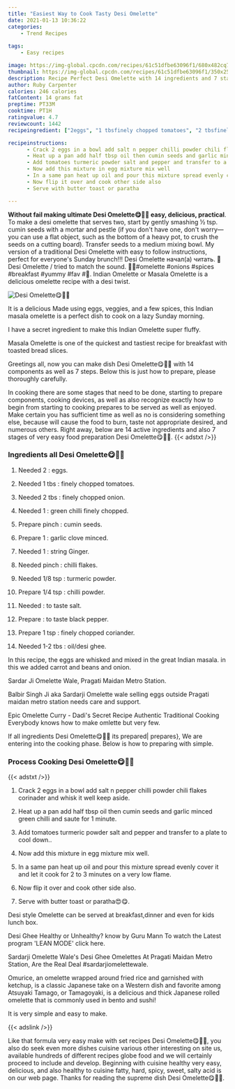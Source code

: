 ```yaml
---
title: "Easiest Way to Cook Tasty Desi Omelette"
date: 2021-01-13 10:36:22
categories:
    - Trend Recipes
    
tags:
    - Easy recipes

image: https://img-global.cpcdn.com/recipes/61c51dfbe63096f1/680x482cq70/desi-omelette😋💛💚-recipe-main-photo.jpg
thumbnail: https://img-global.cpcdn.com/recipes/61c51dfbe63096f1/350x250cq70/desi-omelette😋💛💚-recipe-main-photo.jpg
description: Recipe Perfect Desi Omelette with 14 ingredients and 7 stages of easy cooking.
author: Ruby Carpenter
calories: 246 calories
fatContent: 14 grams fat
preptime: PT33M
cooktime: PT1H
ratingvalue: 4.7
reviewcount: 1442
recipeingredient: ["2eggs", "1 tbsfinely chopped tomatoes", "2 tbsfinely chopped onion", "1green chilli finely chopped", "pinchcumin seeds", "1garlic clove minced", "1string Ginger", "pinchchilli flakes", "1/8 tspturmeric powder", "1/4 tspchilli powder", "to taste salt", "to taste black pepper", "1 tspfinely chopped coriander", "1-2 tbsoildesi ghee"]

recipeinstructions: 
      - Crack 2 eggs in a bowl add salt n pepper chilli powder chili flakes corinader and whisk it well keep aside 
      - Heat up a pan add half tbsp oil then cumin seeds and garlic minced green chilli and saute for 1 minute 
      - Add tomatoes turmeric powder salt and pepper and transfer to a plate to cool down 
      - Now add this mixture in egg mixture mix well 
      - In a same pan heat up oil and pour this mixture spread evenly cover it and let it cook for 2 to 3 minutes on a very low flame 
      - Now flip it over and cook other side also 
      - Serve with butter toast or paratha

---
```




**Without fail making ultimate Desi Omelette😋💛💚 easy, delicious, practical**. To make a desi omelette that serves two, start by gently smashing ½ tsp. cumin seeds with a mortar and pestle (if you don&#39;t have one, don&#39;t worry—you can use a flat object, such as the bottom of a heavy pot, to crush the seeds on a cutting board). Transfer seeds to a medium mixing bowl. My version of a traditional Desi Omelette with easy to follow instructions, perfect for everyone&#39;s Sunday brunch!!! Desi Omelette начал(а) читать. 🥚Desi Omelette / tried to match the sound. 🤭😋#omelette #onions #spices #breakfast #yummy #fav #💎. Indian Omelette or Masala Omelette is a delicious omelette recipe with a desi twist.


![Desi Omelette😋💛💚](https://img-global.cpcdn.com/recipes/61c51dfbe63096f1/680x482cq70/desi-omelette😋💛💚-recipe-main-photo.jpg "Desi Omelette😋💛💚")



It is a delicious Made using eggs, veggies, and a few spices, this Indian masala omelette is a perfect dish to cook on a lazy Sunday morning.

I have a secret ingredient to make this Indian Omelette super fluffy.

Masala Omelette is one of the quickest and tastiest recipe for breakfast with toasted bread slices.


Greetings all, now you can make dish Desi Omelette😋💛💚 with 14 components as well as 7 steps. Below this is just how to prepare, please thoroughly carefully.

In cooking there are some stages that need to be done, starting to prepare components, cooking devices, as well as also recognize exactly how to begin from starting to cooking prepares to be served as well as enjoyed. Make certain you has sufficient time as well as no is considering something else, because will cause the food to burn, taste not appropriate desired, and numerous others. Right away, below are 14 active ingredients and also 7 stages of very easy food preparation Desi Omelette😋💛💚.
{{< adstxt />}}

### Ingredients all Desi Omelette😋💛💚


1. Needed 2 : eggs.

1. Needed 1 tbs : finely chopped tomatoes.

1. Needed 2 tbs : finely chopped onion.

1. Needed 1 : green chilli finely chopped.

1. Prepare pinch : cumin seeds.

1. Prepare 1 : garlic clove minced.

1. Needed 1 : string Ginger.

1. Needed pinch : chilli flakes.

1. Needed 1/8 tsp : turmeric powder.

1. Prepare 1/4 tsp : chilli powder.

1. Needed  : to taste salt.

1. Prepare  : to taste black pepper.

1. Prepare 1 tsp : finely chopped coriander.

1. Needed 1-2 tbs : oil/desi ghee.


In this recipe, the eggs are whisked and mixed in the great Indian masala. in this we added carrot and beans and onion.

Sardar Ji Omelette Wale, Pragati Maidan Metro Station.

Balbir Singh Ji aka Sardarji Omelette wale selling eggs outside Pragati maidan metro station needs care and support.

Epic Omelette Curry - Dadi&#39;s Secret Recipe Authentic Traditional Cooking Everybody knows how to make omlette but very few.


If all ingredients Desi Omelette😋💛💚 its prepared| prepares}, We are entering into the cooking phase. Below is how to preparing with simple.

### Process Cooking Desi Omelette😋💛💚

{{< adstxt />}}


1. Crack 2 eggs in a bowl add salt n pepper chilli powder chili flakes corinader and whisk it well keep aside.



1. Heat up a pan add half tbsp oil then cumin seeds and garlic minced green chilli and saute for 1 minute.



1. Add tomatoes turmeric powder salt and pepper and transfer to a plate to cool down..



1. Now add this mixture in egg mixture mix well.



1. In a same pan heat up oil and pour this mixture spread evenly cover it and let it cook for 2 to 3 minutes on a very low flame.



1. Now flip it over and cook other side also.



1. Serve with butter toast or paratha😍😋.




Desi style Omelette can be served at breakfast,dinner and even for kids lunch box.

Desi Ghee Healthy or Unhealthy? know by Guru Mann To watch the Latest program &#39;LEAN MODE&#39; click here.

Sardarji Omelette Wale&#39;s Desi Ghee Omelettes At Pragati Maidan Metro Station, Are the Real Deal #sardarjiomelettewale.

Omurice, an omelette wrapped around fried rice and garnished with ketchup, is a classic Japanese take on a Western dish and favorite among Atsuyaki Tamago, or Tamagoyaki, is a delicious and thick Japanese rolled omelette that is commonly used in bento and sushi!

It is very simple and easy to make.


{{< adslink />}}

Like that formula very easy make with set recipes Desi Omelette😋💛💚, you also do seek even more dishes cuisine various other interesting on site us, available hundreds of different recipes globe food and we will certainly proceed to include and develop. Beginning with cuisine healthy very easy, delicious, and also healthy to cuisine fatty, hard, spicy, sweet, salty acid is on our web page. Thanks for reading the supreme dish Desi Omelette😋💛💚.
